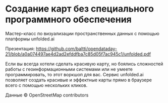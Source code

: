 # Создание карт без специального программного обеспечения

Мастер-класс по визуализации пространственных данных с помощью платформы unfolded.ai

Презентация: https://github.com/baltti/opendataday-21/blob/a0a074497ae4d2ad2efddfba7c85d05f7ac945c1/unfolded.pdf

Если вы всегда хотели сделать красивую карту, но боялись сложностей работы с геоинформационными системами или не умеете программировать, то этот воркшоп для вас. Сервис unfolded.ai позволяет создать красивые и эффектные карты прямо в браузере всего с помощью нескольких кликов.



Данные © OpenStreetMap contributors

